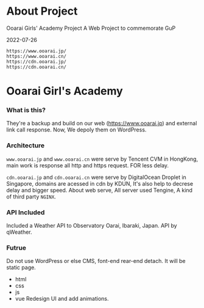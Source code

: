 # About Project
Ooarai Girls' Academy Project
A Web Project to commemorate GuP

2022-07-26
```
https://www.ooarai.jp/
https://www.ooarai.cn/
https://cdn.ooarai.jp/
https://cdn.ooarai.cn/
```
# Ooarai Girl's Academy

### What is this?
They're a backup and build on our web (https://www.ooarai.jp) and external link call response.
Now, We depoly them on WordPress.

### Architecture
`www.ooarai.jp` and `www.ooarai.cn` were serve by Tencent CVM in HongKong, main work is response all http and https request. FOR less delay.

`cdn.ooarai.jp` and `cdn.ooarai.cn` were serve by DigitalOcean Droplet in Singapore, domains are acessed in cdn by KDUN, It's also help to decrese delay and bigger speed.
About web serve, All server used Tengine, A kind of third party `NGINX`.

### API Included
Included a Weather API to Observatory Oarai, Ibaraki, Japan. API by qWeather.

### Futrue
Do not use WordPress or else CMS, font-end rear-end detach. It will be static page.
- html
- css
- js
- vue
Redesign UI and add animations.
